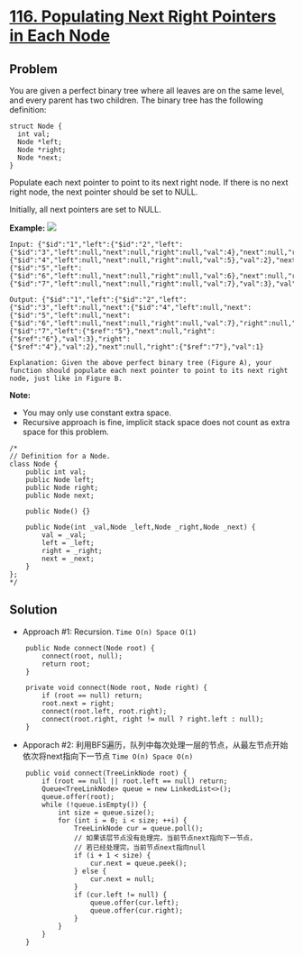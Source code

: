 # <a href='https://leetcode.com/problems/populating-next-right-pointers-in-each-node/'>116. Populating Next Right Pointers in Each Node</a>

## Problem
You are given a perfect binary tree where all leaves are on the same level, and every parent has two children. The binary tree has the following definition:
```
struct Node {
  int val;
  Node *left;
  Node *right;
  Node *next;
}
```
Populate each next pointer to point to its next right node. If there is no next right node, the next pointer should be set to NULL.

Initially, all next pointers are set to NULL.

<strong>Example:</strong>
<img src='https://assets.leetcode.com/uploads/2019/02/14/116_sample.png'>
```
Input: {"$id":"1","left":{"$id":"2","left":{"$id":"3","left":null,"next":null,"right":null,"val":4},"next":null,"right":{"$id":"4","left":null,"next":null,"right":null,"val":5},"val":2},"next":null,"right":{"$id":"5","left":{"$id":"6","left":null,"next":null,"right":null,"val":6},"next":null,"right":{"$id":"7","left":null,"next":null,"right":null,"val":7},"val":3},"val":1}

Output: {"$id":"1","left":{"$id":"2","left":{"$id":"3","left":null,"next":{"$id":"4","left":null,"next":{"$id":"5","left":null,"next":{"$id":"6","left":null,"next":null,"right":null,"val":7},"right":null,"val":6},"right":null,"val":5},"right":null,"val":4},"next":{"$id":"7","left":{"$ref":"5"},"next":null,"right":{"$ref":"6"},"val":3},"right":{"$ref":"4"},"val":2},"next":null,"right":{"$ref":"7"},"val":1}

Explanation: Given the above perfect binary tree (Figure A), your function should populate each next pointer to point to its next right node, just like in Figure B.
```

<strong>Note:</strong>
- You may only use constant extra space.
- Recursive approach is fine, implicit stack space does not count as extra space for this problem.
 
```
/*
// Definition for a Node.
class Node {
    public int val;
    public Node left;
    public Node right;
    public Node next;

    public Node() {}

    public Node(int _val,Node _left,Node _right,Node _next) {
        val = _val;
        left = _left;
        right = _right;
        next = _next;
    }
};
*/
```

## Solution
- Approach #1: Recursion. ```Time O(n) Space O(1)```
```
    public Node connect(Node root) {
        connect(root, null);
        return root;
    }
    
    private void connect(Node root, Node right) {
        if (root == null) return;
        root.next = right;
        connect(root.left, root.right);
        connect(root.right, right != null ? right.left : null);
    }
```

- Apporach #2: 利用BFS遍历，队列中每次处理一层的节点，从最左节点开始依次将next指向下一节点 ```Time O(n) Space O(n)```
```
    public void connect(TreeLinkNode root) {
        if (root == null || root.left == null) return;
        Queue<TreeLinkNode> queue = new LinkedList<>();
        queue.offer(root);
        while (!queue.isEmpty()) {
            int size = queue.size();
            for (int i = 0; i < size; ++i) {
                TreeLinkNode cur = queue.poll();
                // 如果该层节点没有处理完，当前节点next指向下一节点，
                // 若已经处理完，当前节点next指向null
                if (i + 1 < size) {
                    cur.next = queue.peek();
                } else {
                    cur.next = null;
                }
                if (cur.left != null) {
                    queue.offer(cur.left);
                    queue.offer(cur.right);
                }
            }
        }
    }
```
